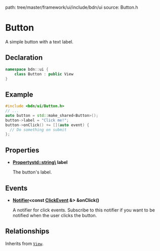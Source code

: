 path: tree/master/framework/ui/include/bdn/ui
source: Button.h

# Button

A simple button with a text label.

## Declaration

```C++
namespace bdn::ui {
	class Button : public View
}
```

## Example

```C++
#include <bdn/ui/Button.h>
// ...
auto button = std::make_shared<Button>();
button->label = "Click me!";
button->onClick() += [](auto event) {
  // Do something on submit
};
```

## Properties

* **[Property](../foundation/property.md)<std::string\> label**
	
	The button's label.

## Events

* **[Notifier](../foundation/notifier.md)<const [ClickEvent](click_event.md) &\> &onClick()**

	A notifier for click events. Subscribe to this notifier if you want to be notified when the user clicks the button.

## Relationships

Inherits from [`View`](view.md).


